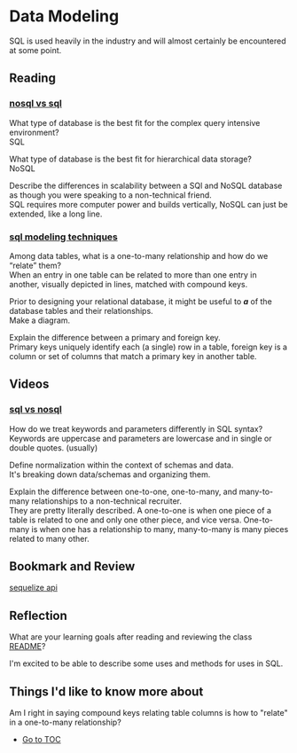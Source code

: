# Data Modeling

SQL is used heavily in the industry and will almost certainly be encountered at some point.  

## Reading

### [nosql vs sql](https://www.thegeekstuff.com/2014/01/sql-vs-nosql-db/?utm_source=tuicool)

What type of database is the best fit for the complex query intensive environment?  
SQL  

What type of database is the best fit for hierarchical data storage?  
NoSQL

Describe the differences in scalability between a SQl and NoSQL database as though you were speaking to a non-technical friend.  
SQL requires more computer power and builds vertically, NoSQL can just be extended, like a long line.  

### [sql modeling techniques](https://www.essentialsql.com/get-ready-to-learn-sql-7-simplified-data-modeling/)

Among data tables, what is a one-to-many relationship and how do we “relate” them?  
When an entry in one table can be related to more than one entry in another, visually depicted in lines, matched with compound keys.  

Prior to designing your relational database, it might be useful to ___a___ of the database tables and their relationships.  
Make a diagram.  

Explain the difference between a primary and foreign key.  
Primary keys uniquely identify each (a single) row in a table, foreign key is a column or set of columns that match a primary key in another table.  

## Videos

### [sql vs nosql](https://www.youtube.com/watch?v=ZS_kXvOeQ5Y)

How do we treat keywords and parameters differently in SQL syntax?  
Keywords are uppercase and parameters are lowercase and in single or double quotes.  (usually)  

Define normalization within the context of schemas and data.  
It's breaking down data/schemas and organizing them.  

Explain the difference between one-to-one, one-to-many, and many-to-many relationships to a non-technical recruiter.  
They are pretty literally described.  A one-to-one is when one piece of a table is related to one and only one other piece, and vice versa. One-to-many is when one has a relationship to many, many-to-many is many pieces related to many other.  

## Bookmark and Review

[sequelize api](https://sequelize.org/master/)

## Reflection

What are your learning goals after reading and reviewing the class [README](https://codefellows.github.io/code-401-javascript-guide/curriculum/class-04/)?  

I'm excited to be able to describe some uses and methods for uses in SQL.

## Things I'd like to know more about

Am I right in saying compound keys relating table columns is how to "relate" in a one-to-many relationship?

- [Go to TOC](README.md)
